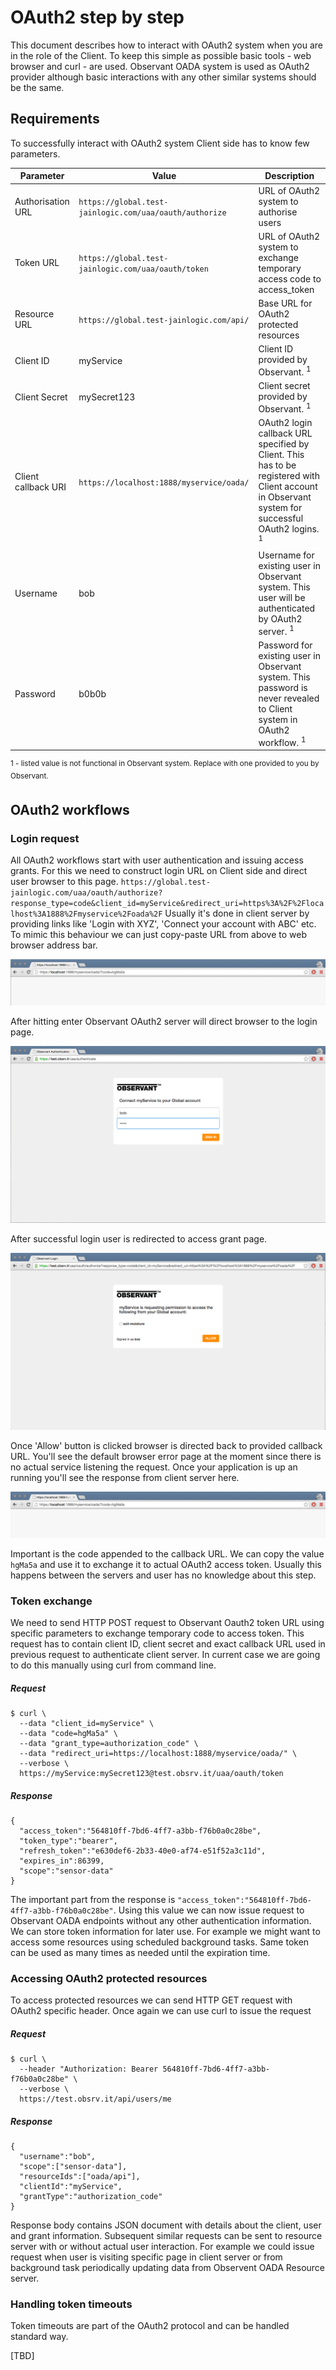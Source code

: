 # OAuth2 step by step

This document describes how to interact with OAuth2 system when you are in the role of the Client. To keep this simple as possible basic tools - web browser and curl - are used. Observant OADA system is used as OAuth2 provider although basic interactions with any other similar systems should be the same.

## Requirements

To successfully interact with OAuth2 system Client side has to know few parameters.

| Parameter | Value | Description |
| --------- | ----- | ----------- |
| Authorisation URL | `https://global.test-jainlogic.com/uaa/oauth/authorize` | URL of OAuth2 system to authorise users |
| Token URL | `https://global.test-jainlogic.com/uaa/oauth/token` | URL of OAuth2 system to exchange temporary access code to access_token |
| Resource URL | `https://global.test-jainlogic.com/api/` | Base URL for OAuth2 protected resources |
| Client ID | myService | Client ID provided by Observant. <sup>1</sup> |
| Client Secret | mySecret123 | Client secret provided by Observant. <sup>1</sup> |
| Client callback URI | `https://localhost:1888/myservice/oada/` | OAuth2 login callback URL specified by Client. This has to be registered with Client account in Observant system for successful OAuth2 logins. <sup>1</sup> |
| Username | bob | Username for existing user in Observant system. This user will be authenticated by OAuth2 server. <sup>1</sup> |
| Password | b0b0b | Password for existing user in Observant system. This password is never revealed to Client system in OAuth2 workflow. <sup>1</sup> |

<sup>1 - listed value is not functional in Observant system. Replace with one provided to you by Observant.</sup>

## OAuth2 workflows
### Login request
All OAuth2 workflows start with user authentication and issuing access grants. For this we need to construct login URL on Client side and direct user browser to this page.
`https://global.test-jainlogic.com/uaa/oauth/authorize?response_type=code&client_id=myService&redirect_uri=https%3A%2F%2Flocalhost%3A1888%2Fmyservice%2Foada%2F`
Usually it's done in client server by providing links like 'Login with XYZ', 'Connect your account with ABC' etc.
To mimic this behaviour we can just copy-paste URL from above to web browser address bar.

![alt text][01]

After hitting enter Observant OAuth2 server will direct browser to the login page.

![alt text][02]

After successful login user is redirected to access grant page.

![alt text][03]

Once 'Allow' button is clicked browser is directed back to provided callback URL. You'll see the default browser error page at the moment since there is no actual service listening the request. Once your application is up an running you'll see the response from client server here.

![alt text][04]

Important is the code appended to the callback URL. We can copy the value `hgMa5a` and use it to exchange it to actual OAuth2 access token. Usually this happens between the servers and user has no knowledge about this step.

### Token exchange
We need to send HTTP POST request to Observant Oauth2 token URL using specific parameters to exchange temporary code to access token. This request has to contain client ID, client secret and exact callback URL used in previous request to authenticate client server. In current case we are going to do this manually using curl from command line.

##### Request

```
$ curl \
  --data "client_id=myService" \
  --data "code=hgMa5a" \
  --data "grant_type=authorization_code" \
  --data "redirect_uri=https://localhost:1888/myservice/oada/" \
  --verbose \
  https://myService:mySecret123@test.obsrv.it/uaa/oauth/token
```

##### Response

```
{
  "access_token":"564810ff-7bd6-4ff7-a3bb-f76b0a0c28be",
  "token_type":"bearer",
  "refresh_token":"e630def6-2b33-40e0-af74-e51f52a3c11d",
  "expires_in":86399,
  "scope":"sensor-data"
}
```

The important part from the response is `"access_token":"564810ff-7bd6-4ff7-a3bb-f76b0a0c28be"`. Using this value we can now issue request to Observant OADA endpoints without any other authentication information. We can store token information for later use. For example we might want to access some resources using scheduled background tasks. Same token can be used as many times as needed until the expiration time.

### Accessing OAuth2 protected resources

To access protected resources we can send HTTP GET request with OAuth2 specific header. Once again we can use curl to issue the request
##### Request

```
$ curl \
  --header "Authorization: Bearer 564810ff-7bd6-4ff7-a3bb-f76b0a0c28be" \
  --verbose \
  https://test.obsrv.it/api/users/me
```

##### Response

```
{
  "username":"bob",
  "scope":["sensor-data"],
  "resourceIds":["oada/api"],
  "clientId":"myService",
  "grantType":"authorization_code"
}
```

Response body contains JSON document with details about the client, user and grant information.
Subsequent similar requests can be sent to resource server with or without actual user interaction. For example we could issue request when user is visiting specific page in client server or from background task periodically updating data from Observent OADA Resource server.

### Handling token timeouts
Token timeouts are part of the OAuth2 protocol and can be handled standard way.

[TBD]


[01]: https://github.com/ObservantPtyLtd/oada-client/blob/master/images/01.png "OAuth2 authorization"
[02]: https://github.com/ObservantPtyLtd/oada-client/blob/master/images/02.png "OAuth2 login"
[03]: https://github.com/ObservantPtyLtd/oada-client/blob/master/images/03.png "OAuth2 access grants"
[04]: https://github.com/ObservantPtyLtd/oada-client/blob/master/images/04.png "OAuth2 callback"

